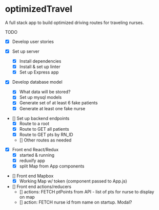 # optimizedTravel
A full stack app to build optimized driving routes for traveling nurses.

TODO
* [x] Develop user stories

* [x] Set up server
    * [x] Install dependencies
    * [x] Install & set up linter
    * [x] Set up Express app

* [x] Develop database model
    * [x] What data will be stored?
    * [x] Set up mysql models
    * [x] Generate set of at least 6 fake patients
    * [x] Generate at least one fake nurse   

* [] Set up backend endpoints
    * [x] Route to a root
    * [X] Route to GET all patients
    * [x] Route to GET pts by RN_ID
    * [] Other routes as needed

* [x] Front end React/Redux
    * [x] started & running
    * [x] reduxify app
    * [x] split Map from App components

* [] Front end Mapbox
    * [x] Working Map w/ token (component passed to App.js)

* [] Front end actions/reducers
    * [] actions: FETCH ptPoints from API - list of pts for nurse to display on map
    * [] action: FETCH nurse id from name on startup. Modal?    